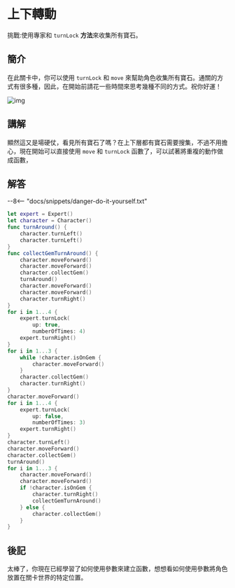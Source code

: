 # 上下轉動

挑戰:使用專家和 `turnLock` **方法**來收集所有寶石。

## 簡介

在此關卡中，你可以使用 `turnLock` 和 `move` 來幫助角色收集所有寶石。通關的方式有很多種，因此，在開始前請花一些時間來思考幾種不同的方式。祝你好運！

![img](https://imagedelivery.net/cdkaXPuFls5qlrh3GM4hfA/cc3c5a60-3924-4b98-4005-1e76e47c7000/public)
 
## 講解

顯然這又是場硬仗，看見所有寶石了嗎？在上下層都有寶石需要搜集，不過不用擔心，現在開始可以直接使用 `move` 和 `turnLock` 函數了，可以試著將重複的動作做成函數，

## 解答

--8<-- "docs/snippets/danger-do-it-yourself.txt"

```swift linenums="1"
let expert = Expert()
let character = Character()
func turnAround() {
    character.turnLeft()
    character.turnLeft()
}
func collectGemTurnAround() {
    character.moveForward()
    character.moveForward()
    character.collectGem()
    turnAround()
    character.moveForward()
    character.moveForward()
    character.turnRight()
}
for i in 1...4 {
    expert.turnLock(
        up: true,
        numberOfTimes: 4)
    expert.turnRight()
}
for i in 1...3 {
    while !character.isOnGem {
        character.moveForward()
    }
    character.collectGem()
    character.turnRight()
}
character.moveForward()
for i in 1...4 {
    expert.turnLock(
        up: false,
        numberOfTimes: 3)
    expert.turnRight()
}
character.turnLeft()
character.moveForward()
character.collectGem()
turnAround()
for i in 1...3 {
    character.moveForward()
    character.moveForward()
    if !character.isOnGem {
        character.turnRight()
        collectGemTurnAround()
    } else {
        character.collectGem()
    }
}
```

## 後記

太棒了，你現在已經學習了如何使用參數來建立函數，想想看如何使用參數將角色放置在關卡世界的特定位置。
